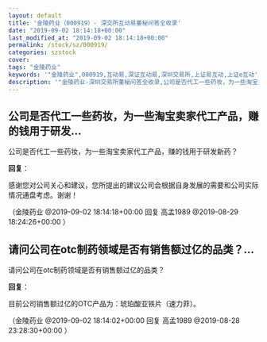 ```yaml
---
layout: default
title: '金陵药业（000919）- 深交所互动易董秘问答全收录'
date: "2019-09-02 18:14:18+00:00"
last_modified_at: "2019-09-02 18:14:18+00:00"
permalink: /stock/sz/000919/
categories: szstock
cover: 
tags: "金陵药业"
keywords: '"金陵药业",000919,互动易,深证互动易,深圳交易所,上证易互动,上证e互动'
description: '"金陵药业-深圳交易所董秘问答全收录,公司是否代工一些药妆，为一些淘宝卖家代工产品，赚的钱用于研发新药？"'
---
```


## 公司是否代工一些药妆，为一些淘宝卖家代工产品，赚的钱用于研发...

公司是否代工一些药妆，为一些淘宝卖家代工产品，赚的钱用于研发新药？

**回复**：

感谢您对公司关心和建议，您所提出的建议公司会根据自身发展的需要和公司实际情况通盘考虑。谢谢！ 

（金陵药业  @2019-09-02 18:14:18+00:00 回复 高孟1989  @2019-08-29 18:24:26+00:00 ）

## 请问公司在otc制药领域是否有销售额过亿的品类？...

请问公司在otc制药领域是否有销售额过亿的品类？

**回复**：

目前公司销售额过亿的OTC产品为：琥珀酸亚铁片（速力菲）。 

（金陵药业  @2019-09-02 18:14:02+00:00 回复 高孟1989  @2019-08-28 23:28:30+00:00 ）

